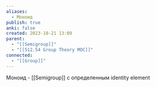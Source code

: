 ```yaml
---
aliases:
  - Моноид
publish: true
anki: false
created: 2023-10-21 13:09
parent:
  - "[[Semigroup]]"
  - "[[512.54 Group Theory MOC]]"
connected:
  - "[[Group]]"
---
```

Моноид - [[Semigroup]] с определенным identity element














